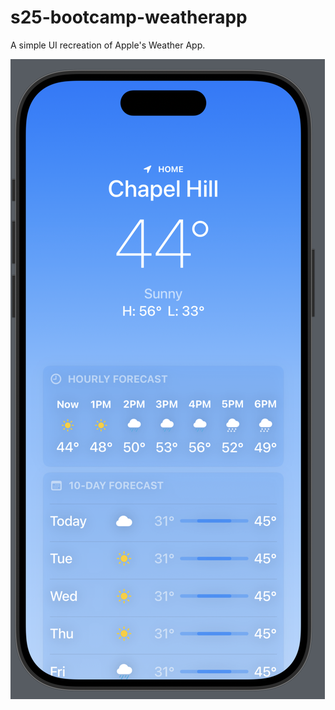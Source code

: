 # s25-bootcamp-weatherapp

A simple UI recreation of Apple's Weather App.

![screenshot](photos/photo4.png)
